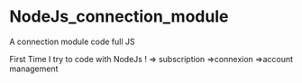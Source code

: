 # NodeJs_connection_module
A connection module code full JS

First Time I try to code with NodeJs ! 
=> subscription 
=>connexion
=>account management
